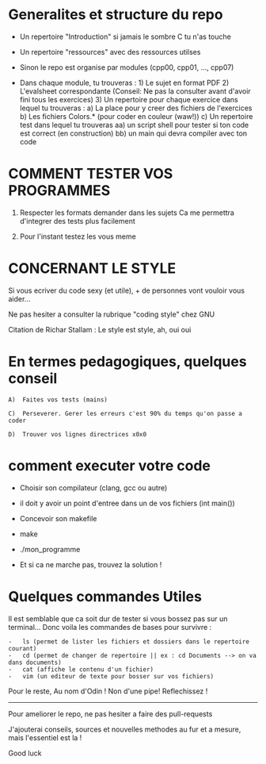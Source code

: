 
#   Generalites et structure du repo    #

-   Un repertoire "Introduction" si jamais le sombre C tu n'as touche

-   Un repertoire "ressources" avec des ressources utilses

-   Sinon le repo est organise par modules (cpp00, cpp01, ..., cpp07)

-   Dans chaque module, tu trouveras :
        1) Le sujet en format PDF
        2) L'evalsheet correspondante (Conseil: Ne pas la consulter avant d'avoir fini tous les exercices)
        3) Un repertoire pour chaque exercice dans lequel tu trouveras :
            a) La place pour y creer des fichiers de l'exercices
            b) Les fichiers Colors.* (pour coder en couleur (waw!))
            c) Un repertoire test dans lequel tu trouveras
                aa) un script shell pour tester si ton code est correct (en construction)
                bb) un main qui devra compiler avec ton code


#   COMMENT TESTER VOS PROGRAMMES   #

1) Respecter les formats demander dans les sujets
Ca me permettra d'integrer des tests plus facilement

2) Pour l'instant testez les vous meme



#   CONCERNANT LE STYLE  #

Si vous ecriver du code sexy (et utile), + de personnes vont vouloir vous aider...

Ne pas hesiter a consulter la rubrique "coding style" chez GNU

Citation de Richar Stallam :
   Le style est style, ah, oui oui


#   En termes pedagogiques, quelques conseil  #

    A)  Faites vos tests (mains)

    C)  Perseverer. Gerer les erreurs c'est 90% du temps qu'on passe a coder

    D)  Trouver vos lignes directrices x0x0



#   comment executer votre code     #

-   Choisir son compilateur (clang, gcc ou autre)

-   il doit y avoir un point d'entree dans un de vos fichiers (int  main())

-   Concevoir son makefile

-   make

-   ./mon_programme

-   Et si ca ne marche pas, trouvez la solution !


#   Quelques commandes Utiles
Il est semblable que ca soit dur de tester si vous bossez pas sur un terminal...
Donc voila les commandes de bases pour survivre :

    -   ls (permet de lister les fichiers et dossiers dans le repertoire courant)
    -   cd (permet de changer de repertoire || ex : cd Documents --> on va dans documents)
    -   cat (affiche le contenu d'un fichier)
    -   vim (un editeur de texte pour bosser sur vos fichiers)


Pour le reste, Au nom d'Odin ! Non d'une pipe! Reflechissez !


--------------------------------------------------------------------------

Pour ameliorer le repo, ne pas hesiter a faire des pull-requests

J'ajouterai conseils, sources et nouvelles methodes au fur et a mesure, mais l'essentiel est la !


Good luck
